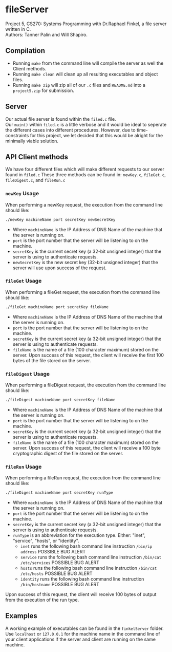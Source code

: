 # fileServer
Project 5, CS270: Systems Programming with Dr.Raphael Finkel, a file server written in C.<br/> Authors: Tanner Palin and Will Shapiro.

## Compilation
* Running `make` from the command line will compile the server as well the Client methods.
* Running `make clean` will clean up all resulting executables and object files.
* Running `make zip` will zip all of our `.c` files and `README.md` into a `project5.zip` for submission.

## Server
Our actual file server is found within the `filed.c` file.<br/>
Our `main()` within `filed.c` is a little verbose and it would be ideal to seperate the different cases into different procedures. However, due to time-constraints for this project, we let decided that this would be alright for the minimally viable solution.

## API Client methods
We have four different files which will make different requests to our server found in `filed.c`
These three methods can be found in: `newKey.c`, `fileGet.c`, `fileDigest.c`, and `fileRun.c`

### `newKey` Usage
When performing a newKey request, the execution from the command line should like:
```bash
./newKey machineName port secretKey newSecretKey
```
* Where `machineName` is the IP Address of DNS Name of the machine that the server is running on.
* `port` is the port number that the server will be listening to on the machine.
* `secretKey` is the current secret key (a 32-bit unsigned integer) that the server is using to authenticate requests.
* `newSecretKey` is the new secret key (32-bit unsigned integer) that the server will use upon success of the request.


### `fileGet` Usage
When performing a fileGet request, the execution from the command line should like:
```bash
./fileGet machineName port secretKey fileName
```
* Where `machineName` is the IP Address of DNS Name of the machine that the server is running on.<br/>
* `port` is the port number that the server will be listening to on the machine.
* `secretKey` is the current secret key (a 32-bit unsigned integer) that the server is using to authenticate requests.<br/>
* `fileName` is the name of a file (100 character maximum) stored on the server.
Upon success of this request, the client will receive the first 100 bytes of the file stored on the server.

### `fileDigest` Usage
When performing a fileDigest request, the execution from the command line should like:
```bash
./fileDigest machineName port secretKey fileName
```
* Where `machineName` is the IP Address of DNS Name of the machine that the server is running on.<br/>
* `port` is the port number that the server will be listening to on the machine.
* `secretKey` is the current secret key (a 32-bit unsigned integer) that the server is using to authenticate requests.<br/>
* `fileName` is the name of a file (100 character maximum) stored on the server.
Upon success of this request, the client will receive a 100 byte cryptographic digest of the file stored on the server.

### `fileRun` Usage
When performing a fileRun request, the execution from the command line should like:
```bash
./fileDigest machineName port secretKey runType
```
* Where `machineName` is the IP Address of DNS Name of the machine that the server is running on.<br/>
* `port` is the port number that the server will be listening to on the machine.
* `secretKey` is the current secret key (a 32-bit unsigned integer) that the server is using to authenticate requests.<br/>
* `runType` is an abbreviation for the execution type. Either: "inet", "service", "hosts", or "identity".
    * `inet` runs the following bash command line instruction `/bin/ip address` POSSIBLE BUG ALERT
    * `service` runs the following bash command line instruction `/bin/cat /etc/services` POSSIBLE BUG ALERT
    * `hosts` runs the following bash command line instruction `/bin/cat /etc/hosts` POSSIBLE BUG ALERT
    * `identity` runs the following bash command line instruction `/bin/hostname` POSSIBLE BUG ALERT
    
Upon success of this request, the client will receive 100 bytes of output from the execution of the run type.

## Examples
A working example of executables can be found in the `finkelServer` folder. Use `localhost` or `127.0.0.1` for the machine name in the command line of your client applications if the server and client are running on the same machine.
